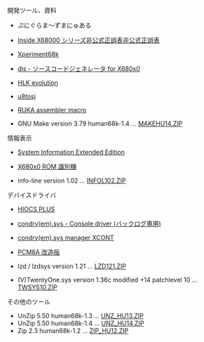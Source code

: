 開発ツール、資料
- ぷにぐらま～ずまにゅある
- [Inside X68000 シリーズ非公式正誤表非公式正誤表](https://kg68k.github.io/InsideX68000-errata/)
- [Xperiment68k](https://github.com/kg68k/xperiment68k)
- [dis - ソースコードジェネレータ for X680x0](https://github.com/kg68k/dis)
- [HLK evolution](https://github.com/kg68k/hlk-ev)
- [u8tosj](https://github.com/kg68k/u8tosj)
- [RUKA assembler macro](https://github.com/kg68k/ruka-macro)

- GNU Make version 3.79 human68k-1.4 ... [MAKEHU14.ZIP](https://kg68k.github.io/kg68k/arc/MAKEHU14.ZIP)

情報表示
- [System Information Extended Edition](https://github.com/kg68k/si-ee)
- [X680x0 ROM 識別機](https://kg68k.github.io/x680x0-romid/)

- info-line version 1.02 ... [INFOL102.ZIP](https://kg68k.github.io/kg68k/arc/INFOL102.ZIP)

デバイスドライバ
- [HIOCS PLUS](https://github.com/kg68k/hiocs-plus)
- [condrv(em).sys - Console driver (バックログ専用)](https://github.com/kg68k/condrv)
- [condrv(em).sys manager XCONT](https://github.com/kg68k/condrv-xcont)
- [PCM8A 改造版](https://github.com/kg68k/pcm8a)

- lzd / lzdsys version 1.21 ... [LZD121.ZIP](https://kg68k.github.io/kg68k/arc/LZD121.ZIP)
- (V)TwentyOne.sys version 1.36c modified +14 patchlevel 10 ...
  [TWSYS10.ZIP](https://kg68k.github.io/kg68k/arc/TWSYS10.ZIP)

その他のツール
- UnZip 5.50 human68k-1.3 ... [UNZ_HU13.ZIP](https://kg68k.github.io/kg68k/arc/UNZ_HU13.ZIP)
- UnZip 5.50 human68k-1.4 ... [UNZ_HU14.ZIP](https://kg68k.github.io/kg68k/arc/UNZ_HU14.ZIP)
- Zip 2.3 human68k-1.2 ... [ZIP_HU12.ZIP](https://kg68k.github.io/kg68k/arc/ZIP_HU12.ZIP)
